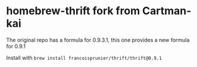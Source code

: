 # homebrew-thrift fork from Cartman-kai

The original repo has a formula for 0.9.3.1, this one provides a new formula for 0.9.1

Install with `brew install francoisprunier/thrift/thrift@0.9.1`
